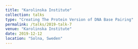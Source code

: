 ```yaml
---
title: "Karolinska Institute"
collection: talks
type: "Creating The Protein Version of DNA Base Pairing"
permalink: /talks/2019-talk-7
venue: "Karolinska Institute"
date: 2019-12-12
location: "Solna, Sweden"
---
```

